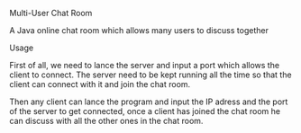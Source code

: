 Multi-User Chat Room

A Java online chat room which allows many users to discuss together


Usage

First of all, we need to lance the server and input a port which allows the client to connect. The server need to be kept running all the time so that the client can connect with it and join the chat room.

Then any client can lance the program and input the IP adress and the port of the server to get connected, once a client has joined the chat room he can discuss with all the other ones in the chat room.
